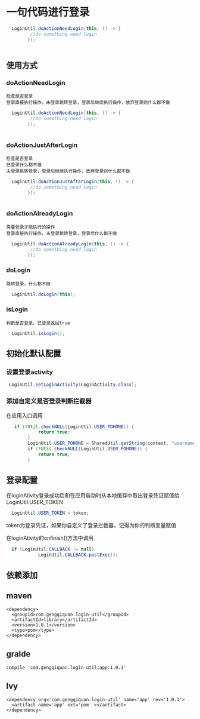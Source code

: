 # 一句代码进行登录

```java
  LoginUtil.doActionNeedLogin(this, () -> {
         //do something need login
        });
        
```

## 使用方式

###  doActionNeedLogin

```
检查是否登录
登录直接执行操作，未登录跳转登录，登录后继续执行操作，放弃登录则什么都不做
```

```java
  LoginUtil.doActionNeedLogin(this, () -> {
         //do something need login
        });
        
```

### doActionJustAfterLogin

```
检查是否登录
已登录什么都不做
未登录跳转登录，登录后继续执行操作，放弃登录则什么都不做
```

```java
  LoginUtil.doActionJustAfterLogin(this, () -> {
         //do something need login
        });
        
```

### doActionAlreadyLogin

```
需要登录才能执行的操作
登录直接执行操作，未登录跳转登录，登录后什么都不做
```

```java
  LoginUtil.doActionAlreadyLogin(this, () -> {
         //do something need login
        });
```

### doLogin

```
跳转登录，什么都不做
```

```java
  LoginUtil.doLogin(this);
```

### isLogin

```
判断是否登录，已登录返回true
```

```java
  LoginUtil.isLogin();
```

##  初始化默认配置

### 设置登录activity

```java
 LoginUtil.setLoginActivity(LoginActivity.class);
```

### 添加自定义是否登录判断拦截器

在应用入口调用

```java
   if (!Util.checkNULL(LoginUtil.USER_POHONE)) {
            return true;
        }
        LoginUtil.USER_POHONE = SharedUtil.getString(context, "username");
        if (!Util.checkNULL(LoginUtil.USER_POHONE)) {
            return true;
        }
```

## 登录配置

在loginAtivity登录成功后和在应用启动时从本地缓存中取出登录凭证赋值给 LoginUtil.USER_TOKEN

```java
  LoginUtil.USER_TOKEN = token;
```

token为登录凭证，如果你自定义了登录拦截器，记得为你的判断变量赋值

在loginAtivity的onfinish()方法中调用

```java
  if (LoginUtil.CALLBACK != null)
            LoginUtil.CALLBACK.postExec();
```

## 依赖添加

## maven

```
<dependency>
  <groupId>com.gengqiquan.login-util</groupId>
  <artifactId>library</artifactId>
  <version>1.0.1</version>
  <type>pom</type>
</dependency>
```

## gralde

```
compile 'com.gengqiquan.login-util:app:1.0.1'
```

## lvy

```
<dependency org='com.gengqiquan.login-util' name='app' rev='1.0.1'>
  <artifact name='app' ext='pom' ></artifact>
</dependency>
```
